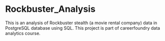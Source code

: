 # Rockbuster_Analysis
This is an analysis of Rockbuster stealth (a movie rental company) data in PostgreSQL database using SQL. This project is part of careerfoundry data analytics course. 
